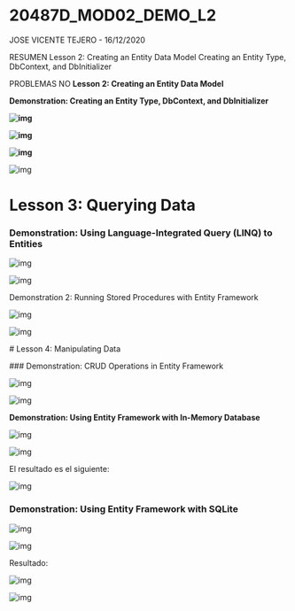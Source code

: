 # 20487D_MOD02_DEMO_L2

JOSE VICENTE TEJERO - 16/12/2020

RESUMEN
Lesson 2: Creating an Entity Data Model
Creating an Entity Type, DbContext, and DbInitializer



PROBLEMAS
NO
**Lesson 2: Creating an Entity Data Model**

**Demonstration: Creating an Entity Type, DbContext, and DbInitializer**

 

**![img](image-20201119120929244.png)**

 

**![img](clip_image004.png)**

**![img](clip_image006.png)**

![img](clip_image008.png)

 

 

# Lesson 3: Querying Data

### Demonstration: Using Language-Integrated Query (LINQ) to Entities

 

![img](clip_image010.png)

 

![img](clip_image012.png)

 

Demonstration 2: Running Stored Procedures with Entity Framework

![img](clip_image014.png)

![img](clip_image016.png)

 

 

 

\# Lesson 4: Manipulating Data

\### Demonstration: CRUD Operations in Entity Framework

 

![img](clip_image018.png)

 

![img](clip_image020.png)

 

**Demonstration: Using Entity Framework with In-Memory Database**

 

![img](clip_image022.png)

 

 

![img](clip_image024.png)

 

El resultado es el siguiente:

![img](clip_image026.png)

 

 

### Demonstration: Using Entity Framework with SQLite

![img](clip_image028.png)

![img](clip_image030.png)

 

Resultado:

 

![img](clip_image032.png)

 

![img](clip_image034.png)

 

 

